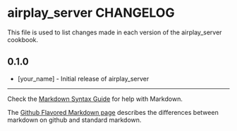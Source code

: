 airplay_server CHANGELOG
========================

This file is used to list changes made in each version of the airplay_server cookbook.

0.1.0
-----
- [your_name] - Initial release of airplay_server

- - -
Check the [Markdown Syntax Guide](http://daringfireball.net/projects/markdown/syntax) for help with Markdown.

The [Github Flavored Markdown page](http://github.github.com/github-flavored-markdown/) describes the differences between markdown on github and standard markdown.
